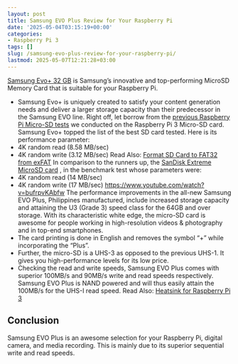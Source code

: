 ```yaml
---
layout: post
title: Samsung EVO Plus Review for Your Raspberry Pi
date: '2025-05-04T03:15:19+00:00'
categories:
- Raspberry Pi 3
tags: []
slug: /samsung-evo-plus-review-for-your-raspberry-pi/
lastmod: 2025-05-07T12:21:28+03:00
---
```


[Samsung Evo+ 32 GB](https://www.amazon.com/dp/B00WR4IJBE/?tag=p-policy-20)
is Samsung’s innovative and top-performing MicroSD Memory Card that is suitable for your Raspberry Pi.
- Samsung Evo+ is uniquely created to satisfy your content generation needs and deliver a larger storage capacity than their predecessor in the Samsung EVO line.
Right off, let borrow from the
[previous Raspberry Pi Micro-SD tests](https://pestpolicy.com/best-sd-card-for-raspberry-pi-3/)
we conducted on the Raspberry Pi 3 Micro-SD card.
Samsung Evo+ topped the list of the best SD card tested. Here is its performance parameter:
- 4K random read (8.58 MB/sec)
- 4K random write (3.12 MB/sec)
Read Also:
[Format SD Card to FAT32 from exFAT](https://pestpolicy.com/how-to-format-sd-card-to-fat32/)
In comparison to the runners up, the
[SanDisk Extreme MicroSD card](https://www.amazon.com/gp/product/B06XWMQ81P/?tag=p-policy-20)
, in the benchmark test whose parameters were:
- 4K random read (14 MB/sec)
- 4K random write (17 MB/sec)
https://www.youtube.com/watch?v=bufrpvKAbfw
The performance improvements in the all-new Samsung EVO Plus, Philippines manufactured, include increased storage capacity and attaining the U3 (Grade 3) speed class for the 64GB and over storage.
With its characteristic white edge, the micro-SD card is awesome for people working in high-resolution videos & photography and in top-end smartphones.
- The card printing is done in English and removes the symbol “+” while incorporating the “Plus”.
- Further, the micro-SD is a UHS-3 as opposed to the previous UHS-1. It gives you high-performance levels for its low price.
- Checking the read and write speeds, Samsung EVO Plus comes with superior 100MB/s and 90MB/s write and read speeds respectively.
Samsung EVO Plus is NAND powered and will thus easily attain the 100MB/s for the UHS-I read speed.
Read Also:
[Heatsink for Raspberry Pi 3](https://pestpolicy.com/best-heatsink-for-raspberry-pi-3/)
## Conclusion
Samsung EVO Plus is an awesome selection for your Raspberry Pi, digital camera, and media recording. This is mainly due to its superior sequential write and read speeds.

